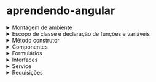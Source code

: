 # aprendendo-angular

<details>
  <summary>Montagem de ambiente</summary>
  
  # Montagem de ambietne
  *A montagem de ambiente foi feita com base no angular 14*
  
   - Comando para baixar a cli do angular `npm install -g @angular/cli`
   - Comando para criar um projeto `ng new nome-projeto`
   - Comando para habilitar o localhost `ng serve`
   - Comando para criar um componente com arquivos de css,ts e testes `ng generate component nomePasta/nomeComponente`

  `ng new my-app --no-standalone --routing --ssr=false`
  
</details>

<details>
  <summary>Escopo de classe e declaração de funções e variáveis</summary>

  # Escopo de classe e declaração de funções e variáveis

  ### Dicas
  
  - **Obs 1:Dentro do escopo global da classe, nao se usa `let`, `const` e `var` para declarar variáveis.
Os atributos da classe devem ser declarados semelhantes a forma que é declarado no Java e as variáveis com as palavras chaves devem ser declaradas dentro do escopo de uma função.**
  - **Obs 2:A palavra-chave `function` não pode ser usada para declarar métodos diretamente dentro de uma classe no TypeScript**
     - `Formas de declara um método em uma classe`
     - ```javascript
       // Forma clássica
       // Possíveis problemas ao usar this para referênciar atributos da classe
       class MyClass {
          myMethod(): void {
           console.log("Este é um método padrão");
          }
        }
       ```
     - ```javascript
       // Declarar métodos com arrow function garante que o this do método seja sempre vinculado à instância da classe

       class MyClass {
         myMethod = (): void => {
           console.log("Método declarado como arrow function");
        };
       }
       ```
  - **Obs 3:Ao declarar a função com a palavra `function` a palavra this perde o seu
  comportamento padrão, é como o this apontasse para dentro da função e não mais para classe.**

  - **Obs 4: Qualque método ou atributo que seja da classe e que está sendo acessado dentro de um método
da classe, deve ser usada a palavra `this`.**
  
</details>
<details>
  <summary>Método construtor</summary>

  # Método construtor

  ## Como usar o método construtor

  ### Usando o método construtor para instanciar classes e atribuir a uma propriedade da classe atual
  ```javascript
  export class MeuComponente {
    mensagem: string;

    constructor(servico: MeuServico) {
      // Aqui, 'servico' é uma instância do seu serviço MeuServico
      this.mensagem = servico.obterMensagem();
    }
  }
  ```
  ```javascript
  export class BotaoComponent {
    constructor(private httpClient: HttpClient){}
    chamaApi():void{
      this.httpClient
    }
  }
  ```

  ### Usando o método construtor para injeção de dependências
  
</details>

<details>
  <summary>Componentes</summary>

  # Componentes
  ## Criando um componente
   - Para criar um componente,basta executar o comando `ng generate component nomePasta/nomeComponente`
   - Serão criados um arquivo de css,html,arquivo de testes e o arquivo para lógica.
     ![Captura de tela de 2024-02-01 11-11-53](https://github.com/AthosGustavo/aprendendo-angular/assets/112649935/89ac442d-2af3-4266-9f02-a6a192dce39c)

  ### Arquivo input.component.component.ts
  ![Captura de tela de 2024-02-01 11-14-31](https://github.com/AthosGustavo/aprendendo-angular/assets/112649935/f4862d50-af40-47fc-a647-fc216b95ae66)

  #### @Component
   - Usado para configurar os atributos do componente

  #### selector
   - seletor angular usado para associar o componente a um elemento específico no template.
   - Ao incorporar este componente em um template, a tag usada seria `<app-input-component></app-input-component>`

  #### standalone
   - booleano que indica se o componente é independete ou se faz parte de um módulo mais amplo

  #### imports
   - lista de módulos que este componente pode importar

  #### templateUrl
   - caminho para o arquivo html do componente

  #### styleUrls
   - lista de caminhos para arquivos ou aquivo css do componente

  ### Passo a passo de como criar um componente
   - 1 - No arquivo input.component.html declare a tag html referente ao input
   - 2 - No arquivo app.component.html, declare o seletor que identifica o componente `<app-input></app-input>`
     
  ### Interpolação de dados
   - Interpolando variáveis em tags html
  ```javascript
  //interpolacao.component.html

  <p>Meu nome é: {{nome}}</p>
  ```
  ```javascript
  //interpolacao.component.ts

  import { Component } from '@angular/core';

  @Component({
    selector: 'app-inerpolacao',
    templateUrl: './inerpolacao.component.html',
    styleUrl: './inerpolacao.component.css'
  })
  export class InerpolacaoComponent {

    nome: string = 'Athos';
  }

  ```
  ```javascript
  //app.component.html
  
  <app-inerpolacao></app-inerpolacao>
  ```
  <details>
    <summary>Compartilhamento de dados</summary>

   # Compartilhamento de dados
   ### Passo a passo
  - 1- Uma propriedade `X` é declarada na classe filha com o decorator `@Input`
  - 2- Essa propriedade `X` é colocada no html do componente filho
  - 3- A propriedade recebe um valor externamente no componente pai
  - 4- No componente pai, declare a tag `selector` filho dentro da tag pai e passe os valores   `[propFilho]="valor"` 
  - 5- `@Input` decorator usado para definir que uma propriedade pode receber dados externos

  *EXEMPLO 2*
  - 1- Declara o dado a ser transmitido na classe pai
  - 2- Declara a variável  que ira receber o valor na classe na classe filho com o decorator @Input
  - 3- na tag do componente filho, faça a vinculação de propriedades `[propFilho]="propPai"`
  - 4- `@Input` decorator usado para definir que uma propriedade pode receber dados externos
  - 
  ```javascript
  // componente-pai.component.ts
  import { Component } from '@angular/core';

   @Component({
     selector: 'app-componente-pai',
    templateUrl: './componente-pai.component.html',
     styleUrls: ['./componente-pai.component.css']
   })
   export class ComponentePaiComponent {
     heranca: string = 'Dados herdados';
   }
   ```
   ```javascript
   // componente-filho.component.ts
   import { Component, Input } from '@angular/core';

  @Component({
     selector: 'app-componente-filho',
     templateUrl: './componente-filho.component.html',
     styleUrls: ['./componente-filho.component.css']
   })
   export class ComponenteFilhoComponent {
     @Input() dadosHerdados: string = '';
   }

   ```
   ```javascript
   <!-- componente-pai.component.html -->
   <app-componente-filho [dadosHerdados]="herança"></app-componente-filho>
   ```
    
    
  </details>
  
  <details>
    <summary>Eventos</summary>

  # Eventos

  #### click
   - A função é chamada na tag html
  *SINTAXE DE DECLARAÇÃO DE EVENTO*
  `<button (evento)="nomeFuncao()"></button>`
  

  ```javascript
  // botao.component.html
  <button (click)="btnFuncao">Clique</button>
  ```
  ```javascript
  // app.component.ts

  import { Component } from '@angular/core';

  @Component({
    selector: 'app-root',
    templateUrl: './app.component.html',
    styleUrls: ['./app.component.css']
  })
  export class AppComponent {
    mostrarElemento: boolean = true;

    btnFuncao():void{
      this.mostrarElemento = false;
    }
  }

  ```   
  ```javascript
  <!-- app.component.html -->
  <h1>Bem-vindo ao meu aplicativo Angular!</h1>

  <p *ngIf="mostrarElemento">Este elemento será exibido se mostrarElemento for verdadeiro.</p>
  ```
  
  </details>

  <details>
    <summary>Renderização</summary>
    
  # Renderização
  ### Renderização com ngFor
   - Renderizando listas
  
  ```javascript
  // app.component.ts

  import { Component } from '@angular/core';

  @Component({
    selector: 'app-root',
    templateUrl: './app.component.html',
    styleUrls: ['./app.component.css']
  })
  export class AppComponent {
    nomes=['athos','gustavo','fabricio'];
  }

  ```
  ```javascript
  <!-- app.component.html -->
  <h1>Meus nomes</h1>

  <ul>
    <li*ngFor="let nome of nomes">
      Nome:{{nome}}
    </li>
  </ul>
  ```
  
  ### Renderização condicional com ngIf
  #### Diretiva ngIf
   - Usada no Angular para exibir ou ocultar elementos HTML com base em uma expressão condicional.
   - ngIf adiciona e remove elementos do DOM com base em uma condicional
  ```javascript
  // app.component.ts

  import { Component } from '@angular/core';

  @Component({
    selector: 'app-root',
    templateUrl: './app.component.html',
    styleUrls: ['./app.component.css']
  })
  export class AppComponent {
    mostrarElemento: boolean = true;
  }

  ```   
  ```javascript
  <!-- app.component.html -->
  <h1>Bem-vindo ao meu aplicativo Angular!</h1>

  <p *ngIf="mostrarElemento">Este elemento será exibido se mostrarElemento for verdadeiro.</p>
  ```
  </details>

</details>

<details>
  <summary>Formulários</summary>
  
  # Formulários

  ## Propriedades de comunicação entre template e componente
   - `template` representa o arquivo .html do componente
   - `componente` representa o arquivo .ts

  ### Property Binding
   - "property binding" é um recurso que permite vincular uma propriedade de um elemento do componente a uma expressão no modelo (template).

  #### Vinculando propriedades no fluxo componente -> template
  *SÍNTAXE*
  ```html
  [propTagHtml] = "propComponente"    // `A propriedade html recebe o valor da propriedade do componente`
  ```
  *Vinculando valor de tag a uma propriedade componente*
  ```html
  <p>{{pessoa.nome}}</p>
  ```
  ### Event binding, template -> componente

  ### Two way data-binding
   - A propriedade "Two-way data binding" (ligação de dados bidirecional) é um recurso que permite a sincronização automática de dados entre o modelo (template) e o componente. Em outras palavras, ela permite que as alterações feitas no modelo sejam refletidas no componente e vice-versa,
   
  #### Diretiva ngModel
   - O ngModule é uma diretiva que permite vincular o valor digitado em um input em uma variável, qualquer alteração de valor feita no input será refletida na variável.
  
  *SINTAXE*
  ```html
  [(ngModule)]="nomeVariavel"
  ```
   - Para usar o ngModel, é necessário fazer a importação do pacote `FormsModule` no arquivo `app.module.ts` e declarar o `FormModule` na propriedade de imports.
  ![Captura de tela de 2024-02-02 12-22-57](https://github.com/AthosGustavo/aprendendo-angular/assets/112649935/1d2f6a7c-f6fb-4f8a-8079-a8900d73b28a)

  *EXEMPLO*
  ```html
  <div>
    <label>Nome</label>
    <input [(ngModel)]="nome" placeholder="Digite o seu nome">
    <button (click)="salvarNome()">Salvar</button>
  </div>
  ```
  ```javascript
  import { Component } from '@angular/core';

  @Component({
    selector: 'app-data-binding',
    templateUrl: './data-binding.component.html',
    styleUrl: './data-binding.component.css'
  })
  export class DataBindingComponent {
    nome: string = '';
    listaNomes:string [] = [];
  
    salvarNome():void {
      console.log(this.nome);
    }
  }

  ```
 ### EventEmmitter
  *Componente filho passando dados para componente pai*

  *LÓGICA*
   - No componente filho é chamada a uma função `emit` por meio da instância da classe `EventEmmitter`, a função `emit` permite transmitir um valor para uma propriedade do componente pai, no caso, o parâmetro de uma função.
   - Além disso, na instância da classe, sinalizamos a variável com o decorator `@OutPut`, pois indica que uma informação será lançada para fora do componente.

  ```javascript
  import { Component, OnInit, EventEmitter, Output } from '@angular/core';

  @Component({
    selector: 'app-input-filho',
    templateUrl: './input-filho.component.html',
    styleUrls: ['./input-filho.component.css']
  })
  export class InputFilhoComponent implements OnInit {
    constructor() { }

    ngOnInit() {
    }
  
    @Output() componenteFilhoEmite = new EventEmitter();

    valor:number = 0;
    somar():void{
      this.valor++;
      this.componenteFilhoEmite.emit(this.valor);
    }
    subtrair():void{
      this.valor--;
      this.componenteFilhoEmite.emit(this.valor);
    }

  }

  ```
  ```javascript
  <div>
    <app-input-filho (componenteFilhoEmite)="componentePaiRecebe($event)"></app-input-filho>
    <p>{{contadorExibido}}</p>
  </div>
  ```

   - No componente pai, declaramos a função `componentePaiRecebe(event)` e assim capturamos o valor emitido pelo componente filho.
  ```javascript
    import { Component, Input, OnInit } from '@angular/core';

    @Component({
      selector: 'app-componente-pai',
      templateUrl: './componente-pai.component.html',
      styleUrls: ['./componente-pai.component.css']
    })
    export class ComponentePaiComponent implements OnInit {

    constructor() { }

    ngOnInit() {
    }
    @Input() contadorExibido:string;
    componentePaiRecebe(event):void{
      this.contadorExibido=event;
    }

  }

  ```

  ### @ViewChild
   - O decorator `@ViewChild` permite acessar o DOM de uma tag HTML
   - *SINTAXE*: `@ViewChild('#idTag') nomeVariavel:ElementRef`
   - Por meio deste decorator é possível obter propriedades do DOM

  *EXEMPLO*
  ```javascript
  @ViewChild('minhaDiv') inputNome: ElementRef;
    console.log(this.inputNome.nativeElement.value);
  ```
<details>
  <summary>Formulário Reativo</summary>

 # Formulário Reativo

 *IMPORTAÇÕES*
  - `import { FormGroup, FormBuilder, Validators } from '@angular/forms';`
  - `ReactiveFormsModule` deve ser importado em `app.module` e em `imports`
 
 ### FormGroup
 - classe que representa um grupo de controles em um formulário reativo.
 
 ### Controllers
 - Representam os inputs
 
 ### FormBuilder
 - classe que fornece métodos para simplificar a criação de instancias de FormGroup.
 - Ao inves de criar manualmente a instancia de um FormGroup, o FormBuilder ajuda a definir a estrutura do formulario de maneira simples.

 *EXEMPLO: CONSTRUINDO UM FORMULÁRIO*
 ```javascript
  formulario!: FormGroup;

    constructor(
      private formBuilder: FormBuilder,
    ){}

    ngOnInit(): void {
     this.formulario = this.formBuilder.group({
     numero: [''],
     nome:['']
   })
 }
 ```
 ```javascript
 numero: [valor inicial do input,[array para adicionar validações]]
 ```
 ## Declarando o formulpario reativo no html
  - A propriedade `[formGroup]` deve ser declarada en tag `form` e deve receber como valor a variável do tipo `FormGroup`.

 ```html
 <form [formGroup]="formulario" (ngSubmit)="enviarFormulario()">
  <input type="number" formControlName="numero" placeholder="Digite o seu número"/>
  <input type="text" formControlName="nome" placeholder="Digite o seu nome"/>
  <button type="submit">Enviar</button>
</form>
 ```
## Adicionando validação aos inputs

*IMPORTAÇÕES*
 - `import { FormGroup, FormBuilder, Validators } from '@angular/forms';`

```javascript
numero: ['',[Validators.required, Validators.minLength(11), Validators.maxLength(11)]],
nome:['',[Validators.required,Validators.minLength(4)]]
```

*OBS*:Em algumas versões do Angular, para declarar mais de uma validação, é necessário declarar as validações dentro do método `Validators.compose([])`

### Verificando a validade dos inputs e emitindo mensagens de erro

#### Propriedade invalid
 - invalid é um método do objeto controller que retorna `true` se o controler estiver inválido e `false` se ele estiver válido.

#### Propriedade dirty
 - Se o usuário interagir com o controler e digitar qualquer coisa, o controler é considerado `dirty`,caso contrário, se o valor do controler permanecer limpo, o controler é considerado `pristine`

#### Propriedade touched
 - Indica se o controle foi tocado pelo usuário, é semelhante a um evento ´onBlur´ ou ´focusOut´

`<div *ngIf="nome && nome.invalid && (nome.dirty || nome.touched)" class="error-message">`

*EXEMPLO DE UM FORMULÁRIO VALIDADO*
```html
<form [formGroup]="formulario" (ngSubmit)="enviarFormulario()">
  <div>
    <label for="nome">Nome:</label>
    <input type="text" id="nome" formControlName="nome" placeholder="Digite seu nome">
    <div *ngIf="nome && nome.invalid && (nome.dirty || nome.touched)" class="error-message">
      <p *ngIf="nome.errors && nome.errors['required']">O nome é obrigatório.</p>
      <p *ngIf="nome.errors && nome.errors['minlength']">O nome deve ter no mínimo 4 caracteres.</p>
    </div>
  </div>
  <div>
    <label for="numero">Número de Celular:</label>
    <input type="text" id="numero" formControlName="numero" placeholder="Digite o número de celular">
    <div *ngIf="numero && numero.invalid && (numero.dirty || numero.touched)" class="error-message">
      <p *ngIf="numero.errors && numero.errors['required']">O número de celular é obrigatório.</p>
      <p *ngIf="numero.errors && numero.errors['minlength'] || numero.errors && numero.errors['maxlength']">O número de celular deve ter 11 dígitos.</p>
    </div>
  </div>
  <button type="submit">Enviar</button>
</form>

```
```javascript
import { Component } from '@angular/core';
import { FormGroup, FormBuilder, Validators } from '@angular/forms';

@Component({
  selector: 'app-formulario-reativo',
  templateUrl: './formulario-reativo.component.html',
  styleUrl: './formulario-reativo.component.css'
})
export class FormularioReativoComponent {

  formulario!: FormGroup;


  constructor(
    private formBuilder: FormBuilder,
  ){}

  ngOnInit(): void {
    this.formulario = this.formBuilder.group({
      numero: ['',[Validators.required, Validators.minLength(11), Validators.maxLength(11)]],
      nome:['',[Validators.required,Validators.minLength(4)]]
    })
  }

  get nome(){
    return this.formulario!.get('nome')
  }
  get numero(){
    return this.formulario!.get('numero')
  }


  enviarFormulario():void{
    //console.log(this.formulario.get('numero'));

    if (this.formulario.valid){
      console.log('Formulário enviado!')
      console.log(`Nome:${this.formulario.value['nome']}`);
      console.log(`Nome:${this.formulario.value['numero']}`);

    }else{
      console.log('Formulário inválido');
    }
  }
}

```
</details>

</details>
<details>
  <summary>Interfaces</summary>

  # Interface
   - No Angular, as interface são usadas para representar entidades do back-end.Se no back-end existir uma entidade chamada pessoa com os atributos nome, idade e altura, esses atributos serão tipados e representados por meio de uma interface.

  *EXEMPLO*
  ```javascript
  // user.model.ts
  export interface User {
    id: number;
    name: string;
    email: string;
  }
  ```
 
  

  
</details>

<details>
  <summary>Service</summary>

  # Service

*Em Angular, os serviços são frequentemente usados como dependências.
Quando você declara um serviço como um provedor no módulo ou no próprio
componente, o Angular gerencia a criação e a injeção dessas dependências
automaticamente.Ao injetar uma dependência (como um serviço) em um componente,
você está dizendo ao Angular para fornecer uma instância dessa dependência
quando o componente for criado.*

   - É aqui que ficam as requisições para as APIs
   - Comando para criar a pasta service `bg generate service services/<nome>`
</details>


<details>
  <summary>Requisições</summary>

  # Requisições

  ## pacote HttpClient
   - A instância da classe HttpCLient retorna métodos HTTP `varHttpClient.post<tipoRetorno>`
   - Os métodos http aceitam em seu parâmetro a `url` e o dado a ser enviado.
   - Importação no arquivo app.module.ts:`import { HttpClientModule } from '@angular/common/http';`
   - Declaração do módulo em `imports:[HttpClientModule]`

  *EXEMPLOS*
  ```javascript
  this.varHttpClient.get<TipoDoDado>(url);
  this.varHttpClient.post<TipoDoDado>(url, corpoDoPedido);
  this.varHttpClient.put<TipoDoDado>(url, corpoDoPedido);
  this.varHttpClient.delete<TipoDoDado>(url);
  ```

  #### Método GET
  ```javascript
  private urlApi:string = "https://api.github.com/users/AthosGustavo/repos";

  constructor(private httpClient: HttpClient){}

  getRepositorios(): Observable<any[]>{
    return this.httpClient.get<any[]>(this.urlApi);
  }
  ```
  ```javascript
  export class BotaoComponent implements OnInit {
    constructor(private servicoApi: ServicoApiService){}

    ngOnInit(): void {
      this.servicoApi.getRepositorios().subscribe({
        next:(response) => {
          console.log(response)
        },
        error:(error) => {
          console.error(error)
        }
      });
    }
  }
  ```
  ### Observable
   - Observable é um tipo de retorno presente em operações assincronas como requisições HTTP
   - O tipo pode retornar um erro e um valor,a exemplo de uma promisse

  ### subscribe
   - O tipo Observable retorna um método chamada subscribe e esse método é um tipo de notificação que retorna um valor.


</details>
